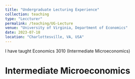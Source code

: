```yaml
---
title: "Undergraduate Lecturing Experience"
collection: teaching
type: "Leccturer"
permalink: /teaching/UG-Lecture
venue: "University of Virginia, Department of Economics"
date: 2023-07-18
location: "Charlottesville, VA, USA"
---
```


I have taught Economics 3010 (Intermediate Microeconomics)

Intermediate Microeconomics
======

